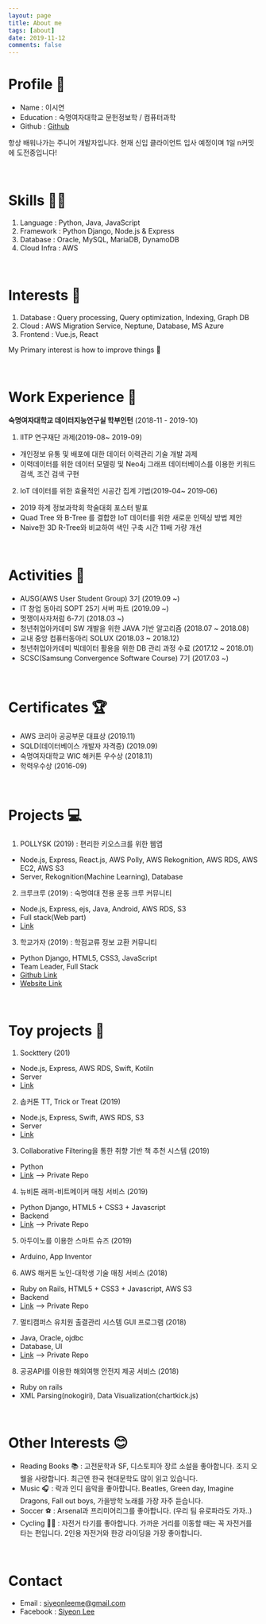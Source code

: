 ```yaml
---
layout: page
title: About me
tags: [about]
date: 2019-11-12
comments: false
---
```

# Profile 🐼
* Name : 이시연
* Education : 숙명여자대학교 문헌정보학 / 컴퓨터과학
* Github : [Github](github.com/siyeons)

항상 배워나가는 주니어 개발자입니다. 
현재 신입 클라이언트 입사 예정이며 1일 n커밋에 도전중입니다! 

&nbsp;
# Skills 👩‍💻
1. Language : Python, Java, JavaScript
2. Framework : Python Django, Node.js & Express
3. Database : Oracle, MySQL, MariaDB, DynamoDB
4. Cloud Infra : AWS

&nbsp;
# Interests 📖
1. Database : Query processing, Query optimization, Indexing, Graph DB
2. Cloud : AWS Migration Service, Neptune, Database, MS Azure
3. Frontend : Vue.js, React

My Primary interest is how to improve things 🚀

&nbsp;
# Work Experience 📝
<b>숙명여자대학교 데이터지능연구실 학부인턴</b> (2018-11 - 2019-10) 

1. IITP 연구재단 과제(2019-08~ 2019-09)
- 개인정보 유통 및 배포에 대한 데이터 이력관리 기술 개발 과제
- 이력데이터를 위한 데이터 모델링 및 Neo4j 그래프 데이터베이스를 이용한 키워드 검색, 조건 검색 구현
&nbsp;
2. IoT 데이터를 위한 효율적인 시공간 집계 기법(2019-04~ 2019-06)
- 2019 하계 정보과학회 학술대회 포스터 발표
- Quad Tree 와 B-Tree 를 결합한 IoT 데이터를 위한 새로운 인덱싱 방법 제안
- Naive한 3D R-Tree와 비교하여 색인 구축 시간 11배 가량 개선

&nbsp;
# Activities 👥
* AUSG(AWS User Student Group) 3기 (2019.09 ~)
* IT 창업 동아리 SOPT 25기 서버 파트 (2019.09 ~)
* 멋쟁이사자처럼 6-7기 (2018.03 ~)
* 청년취업아카데미 SW 개발을 위한 JAVA 기반 알고리즘 (2018.07 ~ 2018.08)
* 교내 중앙 컴퓨터동아리 SOLUX (2018.03 ~ 2018.12)
* 청년취업아카데미 빅데이터 활용을 위한 DB 관리 과정 수료 (2017.12 ~ 2018.01)
* SCSC(Samsung Convergence Software Course) 7기 (2017.03 ~)

&nbsp;
# Certificates 🏆
* AWS 코리아 공공부문 대표상 (2019.11)
* SQLD(데이터베이스 개발자 자격증) (2019.09)
* 숙명여자대학교 WIC 해커톤 우수상 (2018.11)
* 학력우수상 (2016-09)

&nbsp;
# Projects 💻
1. POLLYSK (2019) : 편리한 키오스크를 위한 웹앱
- Node.js, Express, React.js, AWS Polly, AWS Rekognition, AWS RDS, AWS EC2, AWS S3
- Server, Rekognition(Machine Learning), Database

2. 크루크루 (2019) : 숙명여대 전용 운동 크루 커뮤니티
- Node.js, Express, ejs, Java, Android, AWS RDS, S3
- Full stack(Web part)
- [Link](https://github.com/CREW-CREW/CREW-CREW-SERVER)

3. 학교가자 (2019) : 학점교류 정보 교환 커뮤니티
- Python Django, HTML5, CSS3, JavaScript
- Team Leader, Full Stack
- [Github Link](https://github.com/siyeons/gotoSchool)
- [Website Link](http://schoolgaza.herokuapp.com) 

&nbsp;
# Toy projects 🤖
1. Sockttery (201)
- Node.js, Express, AWS RDS, Swift, Kotiln
- Server
- [Link](https://github.com/siyeons/Sockttery-Server)

2. 솝커톤 TT, Trick or Treat (2019)
- Node.js, Express, Swift, AWS RDS, S3
- Server
- [Link](https://github.com/siyeons/SOPTKATHON-TT-SERVER)

3. Collaborative Filtering을 통한 취향 기반 책 추천 시스템 (2019)
- Python
- [Link](https://github.com/siyeons/bookRecommendation) --> Private Repo

4. 뉴비톤 래퍼-비트메이커 매칭 서비스 (2019)
- Python Django, HTML5 + CSS3 + Javascript 
- Backend
- [Link](https://github.com/siyeons/letsGetit) --> Private Repo

5. 아두이노를 이용한 스마트 슈즈 (2019)
- Arduino, App Inventor

6. AWS 해커톤 노인-대학생 기술 매칭 서비스 (2018)
- Ruby on Rails, HTML5 + CSS3 + Javascript, AWS S3
- Backend
- [Link](https://github.com/siyeons/wonderWomany) --> Private Repo

7. 멀티캠퍼스 유치원 출결관리 시스템 GUI 프로그램 (2018)
- Java, Oracle, ojdbc
- Database, UI
- [Link](https://github.com/siyeons/mulcamKindergarten) --> Private Repo

8. 공공API를 이용한 해외여행 안전지 제공 서비스 (2018)
- Ruby on rails
- XML Parsing(nokogiri), Data Visualization(chartkick.js)

&nbsp;
# Other Interests 😊
* Reading Books 📚 : 고전문학과 SF, 디스토피아 장르 소설을 좋아합니다. 조지 오웰을 사랑합니다. 최근엔 한국 현대문학도 많이 읽고 있습니다. 
* Music 🎧 : 락과 인디 음악을 좋아합니다. Beatles, Green day, Imagine Dragons, Fall out boys, 가을방학 노래를 가장 자주 듣습니다.
* Soccer ⚽️ : Arsenal과 프리미어리그를 좋아합니다. (우리 팀 유로파라도 가자..)
* Cycling 🚴‍♀️ : 자전거 타기를 좋아합니다. 가까운 거리를 이동할 때는 꼭 자전거를 타는 편입니다. 2인용 자전거와 한강 라이딩을 가장 좋아합니다.

&nbsp;
# Contact
* Email : siyeonleeme@gmail.com
* Facebook : [Siyeon Lee](https://www.facebook.com/sianlee1114)
